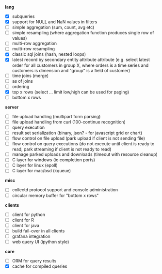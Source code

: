 __lang__

- [x] subqueries
- [x] support for NULL and NaN values in filters
- [ ] simple aggregation (sum, count, avg etc)
- [ ] simple resampling (where aggregation function produces single row of values)
- [ ] multi-row aggregation
- [ ] multi-row resampling
- [x] classic sql joins (hash, nested loops)
- [x] latest record by secondary entity attribute attribute
    (e.g. select latest order for all customers in group X, where
    orders is a time series and customers is dimension and "group" is a field of customer)
- [ ] time joins (merge)
- [ ] as of joins
- [ ] ordering
- [x] top x rows (select ... limit low,high can be used for paging)
- [ ] bottom x rows

__server__

- [ ] file upload handling (multipart form parsing)
- [ ] file upload handling from curl (100-continue recognition)
- [ ] query execution
- [ ] result set serialization (binary, json? - for javascript grid or chart)
- [ ] flow control on file upload (park upload if client is not sending file)
- [ ] flow control on query executions (do not execute until client is ready to read, park streaming if client is not ready to read)
- [ ] manage parked uploads and downloads (timeout with resource cleanup)
- [ ] C layer for windows (io completion ports)
- [ ] C layer for linux (epoll)
- [ ] C layer for mac/bsd (kqueue)

__misc__

- [ ] collectd protocol support and console administration
- [ ] circular memory buffer for "bottom x rows"

__clients__

- [ ] client for python
- [ ] client for R
- [ ] client for java
- [ ] build fail-over in all clients
- [ ] grafana integration
- [ ] web query UI (ipython style)

__core__

- [ ] ORM for query results
- [x] cache for compiled queries
